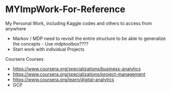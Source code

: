 # MYImpWork-For-Reference
My Personal Work, including Kaggle codes and others to access from anywhere

- Markov / MDP need to revisit the entire structure to be able to generalize the concepts - Use mdptoolbox????
- Start work with individual Projects


Coursera Courses
- https://www.coursera.org/specializations/business-analytics
- https://www.coursera.org/specializations/project-management
- https://www.coursera.org/learn/digital-analytics
- GCP
